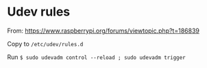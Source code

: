 # Udev rules

From: https://www.raspberrypi.org/forums/viewtopic.php?t=186839

Copy to `/etc/udev/rules.d`

Run `$ sudo udevadm control --reload ; sudo udevadm trigger `
